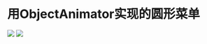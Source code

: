 # 用ObjectAnimator实现的圆形菜单
![](http://i4.piimg.com/567571/2f6bb3e7d2df5b3e.jpg)
![](http://7xsbfk.com1.z0.glb.clouddn.com/16-9-19/83864344.jpg)
